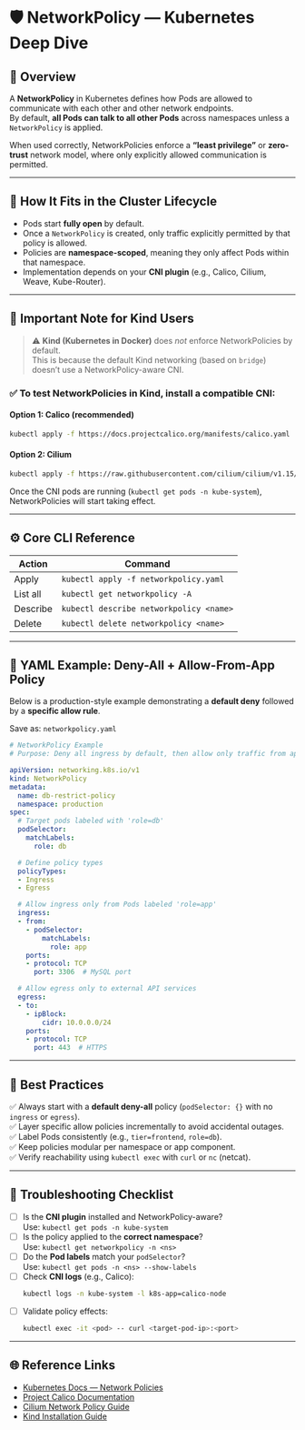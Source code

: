 # 🛡️ NetworkPolicy — Kubernetes Deep Dive

## 📘 Overview
A **NetworkPolicy** in Kubernetes defines how Pods are allowed to communicate with each other and other network endpoints.  
By default, **all Pods can talk to all other Pods** across namespaces unless a `NetworkPolicy` is applied.

When used correctly, NetworkPolicies enforce a **“least privilege”** or **zero-trust** network model, where only explicitly allowed communication is permitted.

---

## 🔁 How It Fits in the Cluster Lifecycle
- Pods start **fully open** by default.
- Once a `NetworkPolicy` is created, only traffic explicitly permitted by that policy is allowed.
- Policies are **namespace-scoped**, meaning they only affect Pods within that namespace.
- Implementation depends on your **CNI plugin** (e.g., Calico, Cilium, Weave, Kube-Router).

---

## 🧠 Important Note for Kind Users

> ⚠️ **Kind (Kubernetes in Docker)** does *not* enforce NetworkPolicies by default.  
> This is because the default Kind networking (based on `bridge`) doesn’t use a NetworkPolicy-aware CNI.

### ✅ To test NetworkPolicies in Kind, install a compatible CNI:
#### Option 1: Calico (recommended)
```bash
kubectl apply -f https://docs.projectcalico.org/manifests/calico.yaml
```

#### Option 2: Cilium
```bash
kubectl apply -f https://raw.githubusercontent.com/cilium/cilium/v1.15/install/kubernetes/quick-install.yaml
```

Once the CNI pods are running (`kubectl get pods -n kube-system`), NetworkPolicies will start taking effect.

---

## ⚙️ Core CLI Reference

| Action | Command |
|--------|----------|
| Apply | `kubectl apply -f networkpolicy.yaml` |
| List all | `kubectl get networkpolicy -A` |
| Describe | `kubectl describe networkpolicy <name>` |
| Delete | `kubectl delete networkpolicy <name>` |

---

## 🧩 YAML Example: Deny-All + Allow-From-App Policy

Below is a production-style example demonstrating a **default deny** followed by a **specific allow rule**.

Save as: `networkpolicy.yaml`

```yaml
# NetworkPolicy Example
# Purpose: Deny all ingress by default, then allow only traffic from app pods.

apiVersion: networking.k8s.io/v1
kind: NetworkPolicy
metadata:
  name: db-restrict-policy
  namespace: production
spec:
  # Target pods labeled with 'role=db'
  podSelector:
    matchLabels:
      role: db

  # Define policy types
  policyTypes:
  - Ingress
  - Egress

  # Allow ingress only from Pods labeled 'role=app'
  ingress:
  - from:
    - podSelector:
        matchLabels:
          role: app
    ports:
    - protocol: TCP
      port: 3306  # MySQL port

  # Allow egress only to external API services
  egress:
  - to:
    - ipBlock:
        cidr: 10.0.0.0/24
    ports:
    - protocol: TCP
      port: 443  # HTTPS
```

---

## 🧭 Best Practices
✅ Always start with a **default deny-all** policy (`podSelector: {}` with no `ingress` or `egress`).  
✅ Layer specific allow policies incrementally to avoid accidental outages.  
✅ Label Pods consistently (e.g., `tier=frontend`, `role=db`).  
✅ Keep policies modular per namespace or app component.  
✅ Verify reachability using `kubectl exec` with `curl` or `nc` (netcat).

---

## 🧰 Troubleshooting Checklist
- [ ] Is the **CNI plugin** installed and NetworkPolicy-aware?  
  Use: `kubectl get pods -n kube-system`  
- [ ] Is the policy applied to the **correct namespace**?  
  Use: `kubectl get networkpolicy -n <ns>`  
- [ ] Do the **Pod labels** match your `podSelector`?  
  Use: `kubectl get pods -n <ns> --show-labels`  
- [ ] Check **CNI logs** (e.g., Calico):  
  ```bash
  kubectl logs -n kube-system -l k8s-app=calico-node
  ```
- [ ] Validate policy effects:  
  ```bash
  kubectl exec -it <pod> -- curl <target-pod-ip>:<port>
  ```

---

## 🌐 Reference Links
- [Kubernetes Docs — Network Policies](https://kubernetes.io/docs/concepts/services-networking/network-policies/)
- [Project Calico Documentation](https://projectcalico.docs.tigera.io/about/about-network-policy)
- [Cilium Network Policy Guide](https://docs.cilium.io/en/stable/policy/)
- [Kind Installation Guide](https://kind.sigs.k8s.io/docs/user/quick-start/)
